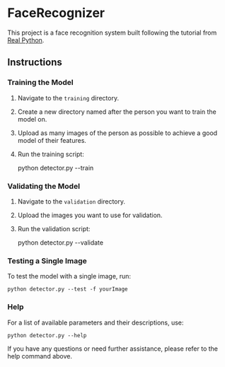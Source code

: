 # FaceRecognizer

This project is a face recognition system built following the tutorial from [Real Python](https://realpython.com/face-recognition-with-python/).

## Instructions

### Training the Model

1. Navigate to the `training` directory.
2. Create a new directory named after the person you want to train the model on.
3. Upload as many images of the person as possible to achieve a good model of their features.
4. Run the training script:

    python detector.py --train

### Validating the Model

1. Navigate to the `validation` directory.
2. Upload the images you want to use for validation.
3. Run the validation script:

    python detector.py --validate

### Testing a Single Image

To test the model with a single image, run: 
  
    python detector.py --test -f yourImage

### Help

For a list of available parameters and their descriptions, use: 
   
    python detector.py --help

If you have any questions or need further assistance, please refer to the help command above.
